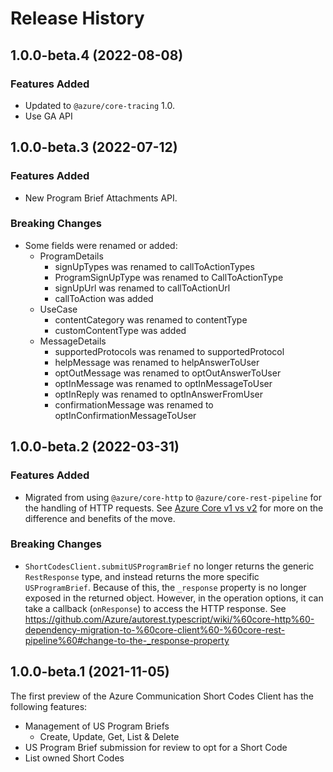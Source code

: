 # Release History

## 1.0.0-beta.4 (2022-08-08)

### Features Added
- Updated to `@azure/core-tracing` 1.0.
- Use GA API

## 1.0.0-beta.3 (2022-07-12)
### Features Added
- New Program Brief Attachments API.

### Breaking Changes
- Some fields were renamed or added:
  - ProgramDetails
    - signUpTypes was renamed to callToActionTypes
    - ProgramSignUpType was renamed to CallToActionType
    - signUpUrl was renamed to callToActionUrl
    - callToAction was added
  - UseCase
    - contentCategory was renamed to contentType
    - customContentType was added
  - MessageDetails
    - supportedProtocols was renamed to supportedProtocol
    - helpMessage was renamed to helpAnswerToUser
    - optOutMessage was renamed to optOutAnswerToUser
    - optInMessage was renamed to optInMessageToUser
    - optInReply was renamed to optInAnswerFromUser
    - confirmationMessage was renamed to optInConfirmationMessageToUser

## 1.0.0-beta.2 (2022-03-31)
### Features Added
- Migrated from using `@azure/core-http` to `@azure/core-rest-pipeline` for the handling of HTTP requests. See [Azure Core v1 vs v2](https://github.com/Azure/azure-sdk-for-js/blob/main/sdk/core/core-rest-pipeline/documentation/core2.md) for more on the difference and benefits of the move.

### Breaking Changes
- `ShortCodesClient.submitUSProgramBrief` no longer returns the generic `RestResponse` type, and instead returns the more specific `USProgramBrief`. Because of this, the `_response` property is no longer exposed in the returned object. However, in the operation options, it can take a callback (`onResponse`) to access the HTTP response. See https://github.com/Azure/autorest.typescript/wiki/%60core-http%60-dependency-migration-to-%60core-client%60-%60core-rest-pipeline%60#change-to-the-_response-property

## 1.0.0-beta.1 (2021-11-05)

The first preview of the Azure Communication Short Codes Client has the following features:

- Management of US Program Briefs
  - Create, Update, Get, List & Delete
- US Program Brief submission for review to opt for a Short Code
- List owned Short Codes
